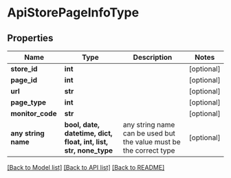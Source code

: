 # ApiStorePageInfoType


## Properties
Name | Type | Description | Notes
------------ | ------------- | ------------- | -------------
**store_id** | **int** |  | [optional] 
**page_id** | **int** |  | [optional] 
**url** | **str** |  | [optional] 
**page_type** | **int** |  | [optional] 
**monitor_code** | **str** |  | [optional] 
**any string name** | **bool, date, datetime, dict, float, int, list, str, none_type** | any string name can be used but the value must be the correct type | [optional]

[[Back to Model list]](../README.md#documentation-for-models) [[Back to API list]](../README.md#documentation-for-api-endpoints) [[Back to README]](../README.md)


